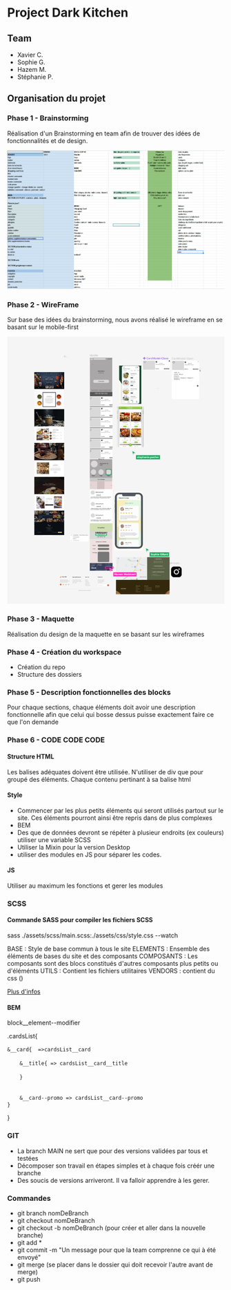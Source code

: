 # Project Dark Kitchen

## Team

- Xavier C.
- Sophie G.
- Hazem M.
- Stéphanie P.

## Organisation du projet

### Phase 1 - Brainstorming

Réalisation d'un Brainstorming en team afin de trouver des idées de fonctionnalités et de design.

![Notre brainstorming](./assets/documentation/brainstorming.png)

### Phase 2 - WireFrame

Sur base des idées du brainstorming, nous avons réalisé le wireframe en se basant sur le mobile-first

![Notre brainstorming](./assets/documentation/wireframe.png)

### Phase 3 - Maquette

Réalisation du design de la maquette en se basant sur les wireframes

### Phase 4 - Création du workspace

- Création du repo
- Structure des dossiers

### Phase 5 - Description fonctionnelles des blocks

Pour chaque sections, chaque éléments doit avoir une description fonctionnelle afin que celui qui bosse dessus puisse exactement faire ce que l'on demande

### Phase 6 - CODE CODE CODE

#### Structure HTML

Les balises adéquates doivent être utilisée.
N'utiliser de div que pour groupé des éléments. Chaque contenu pertinant à sa balise html

#### Style

- Commencer par les plus petits éléments qui seront utilisés partout sur le site.
  Ces éléments pourront ainsi être repris dans de plus complexes
- BEM
- Des que de données devront se répéter à plusieur endroits (ex couleurs) utiliser une variable SCSS
- Utiliser la Mixin pour la version Desktop
- utiliser des modules en JS pour séparer les codes.

#### JS

Utiliser au maximum les fonctions et gerer les modules

### SCSS

#### Commande SASS pour compiler les fichiers SCSS

sass ./assets/scss/main.scss:./assets/css/style.css --watch

BASE : Style de base commun à tous le site
ELEMENTS : Ensemble des éléments de bases du site et des composants
COMPOSANTS : Les composants sont des blocs constitués d'autres composants plus petits ou d'éléménts
UTILS : Contient les fichiers utilitaires
VENDORS : contient du css ()

[Plus d'infos](https://openclassrooms.com/fr/courses/6106181-simplifiez-vous-le-css-avec-sass/6599201-utilisez-le-systeme-7-1-pour-une-codebase-plus-simple-a-gerer)

#### BEM

block\_\_element--modifier

.cardsList{

    &__card{  =>cardsList__card

        &__title{ => cardsList__card__title

        }


        &__card--promo => cardsList__card--promo
    }

}

### GIT

- La branch MAIN ne sert que pour des versions validées par tous et testées
- Décomposer son travail en étapes simples et à chaque fois créér une branche
- Des soucis de versions arriveront. Il va falloir apprendre à les gerer.

### Commandes

- git branch nomDeBranch
- git checkout nomDeBranch
- git checkout -b nomDeBranch (pour créer et aller dans la nouvelle branche)
- git add \*
- git commit -m "Un message pour que la team comprenne ce qui à été envoyé"
- git merge (se placer dans le dossier qui doit recevoir l'autre avant de merge)
- git push

